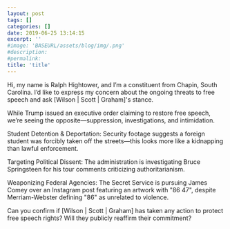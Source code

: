 ```yaml
---
layout: post
tags: []
categories: []
date: 2019-06-25 13:14:15
excerpt: ''
#image: 'BASEURL/assets/blog/img/.png'
#description:
#permalink:
title: 'title'
---
```


Hi, my name is Ralph Hightower, and I’m a constituent from Chapin, South Carolina. I’d like to express my concern about the ongoing threats to free speech and ask [Wilson | Scott | Graham]'s stance.

While Trump issued an executive order claiming to restore free speech, we’re seeing the opposite—suppression, investigations, and intimidation.

Student Detention & Deportation: Security footage suggests a foreign student was forcibly taken off the streets—this looks more like a kidnapping than lawful enforcement.

Targeting Political Dissent: The administration is investigating Bruce Springsteen for his tour comments criticizing authoritarianism.

Weaponizing Federal Agencies: The Secret Service is pursuing James Comey over an Instagram post featuring an artwork with "86 47", despite Merriam-Webster defining "86" as unrelated to violence.

Can you confirm if [Wilson | Scott | Graham] has taken any action to protect free speech rights? Will they publicly reaffirm their commitment?